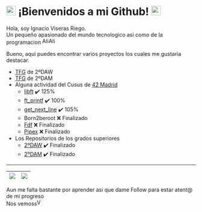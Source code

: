 # <img src="https://raw.githubusercontent.com/Tarikul-Islam-Anik/Animated-Fluent-Emojis/master/Emojis/Animals/Frog.png" alt="Frog" width="25" height="25" /> ¡Bienvenidos a mi Github! <img src="https://raw.githubusercontent.com/Tarikul-Islam-Anik/Animated-Fluent-Emojis/master/Emojis/Animals/Frog.png" alt="Frog" width="25" height="25" />

Hola, soy Ignacio Viseras Riego.<br/>
Un pequeño apasionado del mundo tecnologico asi como de la programacion <img src="https://raw.githubusercontent.com/Tarikul-Islam-Anik/Animated-Fluent-Emojis/master/Emojis/Smilies/Alien%20Monster.png" alt="Alien Monster" width="17"/><img src="https://raw.githubusercontent.com/Tarikul-Islam-Anik/Animated-Fluent-Emojis/master/Emojis/Smilies/Alien.png" alt="Alien" width="17"/>

Bueno, aqui puedes encontrar varios proyectos los cuales me gustaria destacar.
- [TFG](https://github.com/ignacioviseras/01_Hospital_TFG.git) de 2ºDAW
- [TFG](https://github.com/ignacioviseras/TFG-DAM) de 2ºDAM
- Alguna actividad del Cusus de [42 Madrid](https://www.42madrid.com)
  - [libft](https://github.com/ignacioviseras/libft.git) ✔️ 125%
  - [ft_printf](https://github.com/ignacioviseras/ft_printf) ✔️ 100%
  - [get_next_line](https://github.com/ignacioviseras/get_next_line) ✔️ 105%
  - Born2beroot ❌ Finalizado
  - [Fdf](https://github.com/ignacioviseras/Fdf) ❌ Finalizado
  - [Pipex](https://github.com/ignacioviseras/pipex) ❌ Finalizado
- Los Repositorios de los grados superiores
  - [2ºDAW](https://github.com/ignacioviseras/2-DAW.git) ✔️ Finalizado
  - [2ºDAM](https://github.com/ignacioviseras/2-DAM.git) ✔️ Finalizado
<hr/>


| <a href="https://github.com/ignacioviseras"><img align="center" src="https://github-readme-stats.vercel.app/api?username=ignacioviseras&show_icons=true&include_all_commits=true&theme=dark&hide_border=true"  /></a> | <a href="https://github.com/ignacioviseras"><img align="center" src="https://github-readme-stats.vercel.app/api/top-langs/?username=ignacioviseras&layout=compact&theme=dark&hide_border=true" /></a> |
| ------------- | ------------- |


Aun me falta bastante por aprender asi que dame Follow para estar atent@ de mi progreso<br/>
Nos vemoss<img src="https://raw.githubusercontent.com/Tarikul-Islam-Anik/Animated-Fluent-Emojis/master/Emojis/Hand%20gestures/Vulcan%20Salute%20Medium-Light%20Skin%20Tone.png" alt="Vulcan Salute Medium-Light Skin Tone" width="17"/>


<!--
**ignacioviseras/ignacioviseras** is a ✨ _special_ ✨ repository because its `README.md` (this file) appears on your GitHub profile.

Here are some ideas to get you started:

- 🔭 I’m currently working on ...
- 🌱 I’m currently learning ...
- 👯 I’m looking to collaborate on ...
- 🤔 I’m looking for help with ...
- 💬 Ask me about ...
- 📫 How to reach me: ...
- 😄 Pronouns: ...
- ⚡ Fun fact: ...
-->
